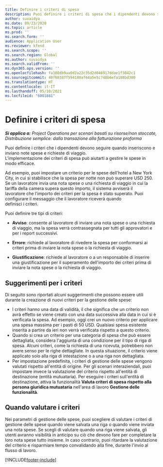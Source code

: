 ```yaml
---
title: Definire i criteri di spesa
description: Puoi definire i criteri di spesa che i dipendenti devono seguire quando inseriscono e inviano note spese e richieste di viaggio.
author: suvaidya
ms.date: 09/23/2020
ms.topic: article
ms.prod: ''
ms.search.form: ''
audience: Application User
ms.reviewer: kfend
ms.search.scope: ''
ms.search.region: Global
ms.author: suvaidya
ms.search.validFrom: ''
ms.dyn365.ops.version: ''
ms.openlocfilehash: fa108db9aa0d2a22c35d2d046917ddae1f3842c1
ms.sourcegitcommit: 40f68387f594180af64a5e5c748b6efa188bd300
ms.translationtype: HT
ms.contentlocale: it-IT
ms.lasthandoff: 05/10/2021
ms.locfileid: "6001881"
---
```

# <a name="define-expense-policies"></a>Definire i criteri di spesa

_**Si applica a:** Project Operations per scenari basati su risorse/non stoccate, Distribuzione semplice: dalla transazione alla fatturazione proforma_

Puoi definire i criteri che i dipendenti devono seguire quando inseriscono e inviano note spese e richieste di viaggio.         
L'implementazione dei criteri di spesa può aiutarti a gestire le spese in modo efficace.         

Ad esempio, puoi impostare un criterio per le spese dell'hotel a New York City, in cui si stabilisce che la spesa per notte non può superare USD 250.       
Se un lavoratore invia una nota spese o una richiesta di viaggio in cui la tariffa della camera supera questo importo, il sistema avviserà il         
lavoratore che l'importo dei criteri per la spesa è stato superato. Puoi configurare il messaggio che il lavoratore riceverà quando        
definisci i criteri.      
        
Puoi definire tre tipi di criteri:         
        
- **Avviso**: consente al lavoratore di inviare una nota spese o una richiesta di viaggio, ma la spesa verrà contrassegnata per tutti gli approvatori e         
  per i report successivi.        

- **Errore**: richiede al lavoratore di rivedere la spesa per conformarsi ai criteri prima di inviare la nota spese o la richiesta di viaggio.        
 
 - **Giustificazione**: richiede al lavoratore o a un responsabile di inserire una giustificazione per il superamento dell'importo dei criteri prima di inviare la nota spese o la richiesta di viaggio.        

## <a name="policy-tips"></a>Suggerimenti per i criteri
Di seguito sono riportati alcuni suggerimenti che possono essere utili durante la creazione di nuovi criteri per la gestione delle spese: 

- I criteri hanno una data di validità, il che significa che un criterio non avrà effetto se viene creato con una data successiva alla data in cui si è verificata la spesa. Ad esempio, oggi crei un nuovo criterio per applicare una spesa massima per i pasti di 50 USD. Qualsiasi spesa esistente inserita a partire da ieri non verrà verificata rispetto a questo criterio.
- Quando si crea un criterio per una categoria di spesa che può essere dettagliata, considera l'aggiunta di una condizione per il tipo di riga di spesa. Alcuni criteri, come la richiesta di una ricevuta, potrebbero non avere senso per le righe dettagliate. In questa situazione, il criterio viene applicato solo alla riga di intestazione o a una riga non dettagliata. 
- Per impostazione predefinita, i criteri di gestione delle spese vengono valutati rispetto all'entità di origine. Per gli scenari interaziendali, puoi impostare invece la valutazione del criterio rispetto all'entità di destinazione (entità mutuataria). Per eseguire i criteri sull'entità di destinazione, attiva la funzionalità **Valuta criteri di spesa rispetto alla persona giuridica mutuataria** nell'area di lavoro **Gestione delle funzionalità**.

## <a name="when-to-evaluate-policies"></a>Quando valutare i criteri

Nei parametri di gestione delle spese, puoi scegliere di valutare i criteri di gestione delle spese quando viene salvata una riga o quando viene inviata una nota spese. Se scegli di valutare quando una riga viene salvata, gli utenti avranno visibilità in anticipo su ciò che devono fare per completare la loro nota spese tutto insieme. In caso contrario, puoi ritardare la valutazione del criterio e risparmiare tempo convalidando alla fine, durante l'invio al flusso di lavoro.


[!INCLUDE[footer-include](../includes/footer-banner.md)]